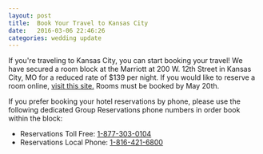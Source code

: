 ```yaml
---
layout: post
title:  Book Your Travel to Kansas City
date:   2016-03-06 22:46:26
categories: wedding update
---
```


If you're traveling to Kansas City, you can start booking your travel! We have secured a room block at the Marriott at 200 W. 12th Street in Kansas City, MO for a reduced rate of $139 per night. If you would like to reserve a room online, [visit this site.](https://resweb.passkey.com/Resweb.do?mode=welcome_ei_new&eventID=14768875) Rooms must be booked by May 20th. 

If you prefer booking your hotel reservations by phone, please use the following dedicated Group Reservations phone numbers in order book within the block:

- Reservations Toll Free: [1-877-303-0104](tel:1-877-303-0104)
- Reservations Local Phone: [1-816-421-6800](tel:1-816-421-6800)